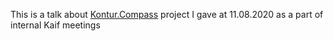 This is a talk about [Kontur.Compass](https://compass.kontur.ru/) project I gave at 11.08.2020 as a part of internal Kaif meetings
